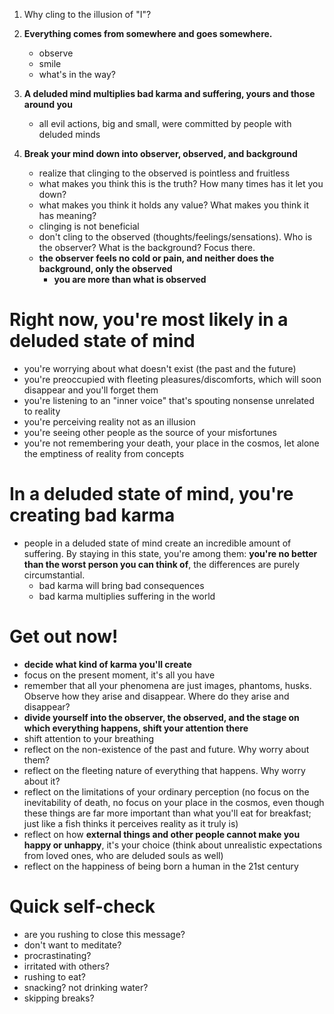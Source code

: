 1. Why cling to the illusion of "I"?

2. **Everything comes from somewhere and goes somewhere.**
   - observe
   - smile
   - what's in the way?

3. **A deluded mind multiplies bad karma and suffering, yours and those around you**
   - all evil actions, big and small, were committed by people with deluded minds

4. **Break your mind down into observer, observed, and background**
   - realize that clinging to the observed is pointless and fruitless
   - what makes you think this is the truth? How many times has it let you down?
   - what makes you think it holds any value? What makes you think it has meaning?
   - clinging is not beneficial
   - don't cling to the observed (thoughts/feelings/sensations). Who is the observer? What is the background? Focus there.
   - **the observer feels no cold or pain, and neither does the background, only the observed** 
     - **you are more than what is observed**

# Right now, you're most likely in a deluded state of mind

- you're worrying about what doesn't exist (the past and the future)
- you're preoccupied with fleeting pleasures/discomforts, which will soon disappear and you'll forget them
- you're listening to an "inner voice" that's spouting nonsense unrelated to reality
- you're perceiving reality not as an illusion
- you're seeing other people as the source of your misfortunes
- you're not remembering your death, your place in the cosmos, let alone the emptiness of reality from concepts

# In a deluded state of mind, you're creating bad karma

- people in a deluded state of mind create an incredible amount of suffering. By staying in this state, you're among them: **you're no better than the worst person you can think of**, the differences are purely circumstantial.
  - bad karma will bring bad consequences
  - bad karma multiplies suffering in the world

# Get out now!

- **decide what kind of karma you'll create**
- focus on the present moment, it's all you have
- remember that all your phenomena are just images, phantoms, husks. Observe how they arise and disappear. Where do they arise and disappear?
- **divide yourself into the observer, the observed, and the stage on which everything happens, shift your attention there**
- shift attention to your breathing
- reflect on the non-existence of the past and future. Why worry about them?
- reflect on the fleeting nature of everything that happens. Why worry about it?
- reflect on the limitations of your ordinary perception (no focus on the inevitability of death, no focus on your place in the cosmos, even though these things are far more important than what you'll eat for breakfast; just like a fish thinks it perceives reality as it truly is)
- reflect on how **external things and other people cannot make you happy or unhappy**, it's your choice (think about unrealistic expectations from loved ones, who are deluded souls as well)
- reflect on the happiness of being born a human in the 21st century

# Quick self-check

- are you rushing to close this message?
- don't want to meditate?
- procrastinating?
- irritated with others?
- rushing to eat?
- snacking? not drinking water?
- skipping breaks?
